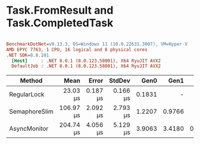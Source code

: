 # Task.FromResult and Task.CompletedTask


``` ini

BenchmarkDotNet=v0.13.3, OS=Windows 11 (10.0.22631.3007), VM=Hyper-V
AMD EPYC 7763, 1 CPU, 16 logical and 8 physical cores
.NET SDK=8.0.101
  [Host]     : .NET 8.0.1 (8.0.123.58001), X64 RyuJIT AVX2
  DefaultJob : .NET 8.0.1 (8.0.123.58001), X64 RyuJIT AVX2


```
|        Method |      Mean |    Error |   StdDev |   Gen0 |   Gen1 |   Gen2 | Allocated |
|-------------- |----------:|---------:|---------:|-------:|-------:|-------:|----------:|
|   RegularLock |  23.03 μs | 0.187 μs | 0.166 μs | 0.1831 |      - |      - |   3.42 KB |
| SemaphoreSlim | 106.97 μs | 2.092 μs | 2.793 μs | 1.2207 | 0.9766 |      - |  23.26 KB |
|  AsyncMonitor | 204.74 μs | 4.056 μs | 5.129 μs | 3.9063 | 3.4180 | 0.9766 |  54.18 KB |
